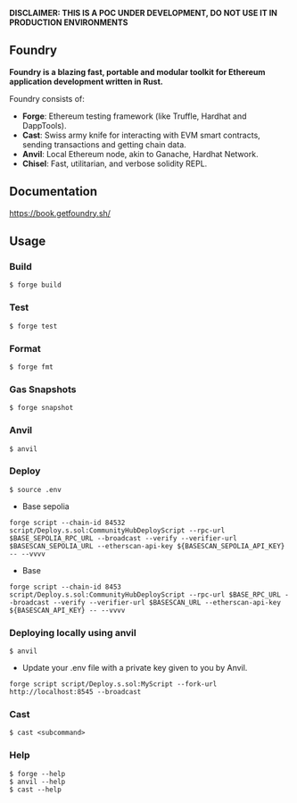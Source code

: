 **DISCLAIMER: THIS IS A POC UNDER DEVELOPMENT, DO NOT USE IT IN PRODUCTION ENVIRONMENTS**

## Foundry

**Foundry is a blazing fast, portable and modular toolkit for Ethereum application development written in Rust.**

Foundry consists of:

- **Forge**: Ethereum testing framework (like Truffle, Hardhat and DappTools).
- **Cast**: Swiss army knife for interacting with EVM smart contracts, sending transactions and getting chain data.
- **Anvil**: Local Ethereum node, akin to Ganache, Hardhat Network.
- **Chisel**: Fast, utilitarian, and verbose solidity REPL.

## Documentation

https://book.getfoundry.sh/

## Usage

### Build

```shell
$ forge build
```

### Test

```shell
$ forge test
```

### Format

```shell
$ forge fmt
```

### Gas Snapshots

```shell
$ forge snapshot
```

### Anvil

```shell
$ anvil
```

### Deploy

```shell
$ source .env
```

- Base sepolia

```shell
forge script --chain-id 84532 script/Deploy.s.sol:CommunityHubDeployScript --rpc-url $BASE_SEPOLIA_RPC_URL --broadcast --verify --verifier-url $BASESCAN_SEPOLIA_URL --etherscan-api-key ${BASESCAN_SEPOLIA_API_KEY} -- --vvvv
```

- Base

```shell
forge script --chain-id 8453 script/Deploy.s.sol:CommunityHubDeployScript --rpc-url $BASE_RPC_URL --broadcast --verify --verifier-url $BASESCAN_URL --etherscan-api-key ${BASESCAN_API_KEY} -- --vvvv
```

### Deploying locally using anvil

```shell
$ anvil
```

- Update your .env file with a private key given to you by Anvil.

```shell
forge script script/Deploy.s.sol:MyScript --fork-url http://localhost:8545 --broadcast
```

### Cast

```shell
$ cast <subcommand>
```

### Help

```shell
$ forge --help
$ anvil --help
$ cast --help
```
